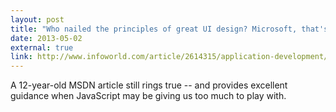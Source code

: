 ```yaml
---
layout: post
title: "Who nailed the principles of great UI design? Microsoft, that's who"
date: 2013-05-02
external: true
link: http://www.infoworld.com/article/2614315/application-development/who-nailed-the-principles-of-great-ui-design--microsoft--that-s-who.html
---
```


A 12-year-old MSDN article still rings true -- and provides excellent
guidance when JavaScript may be giving us too much to play with.
